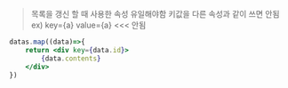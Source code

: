 > 목록을 갱신 할 때 사용한 속성
> 유일해야함
> 키값을 다른 속성과 같이 쓰면 안됨
> ex) key={a} value={a} <<< 안됨

```jsx
datas.map((data)=>{
	return <div key={data.id}> 
		{data.contents}
	</div>
})
```